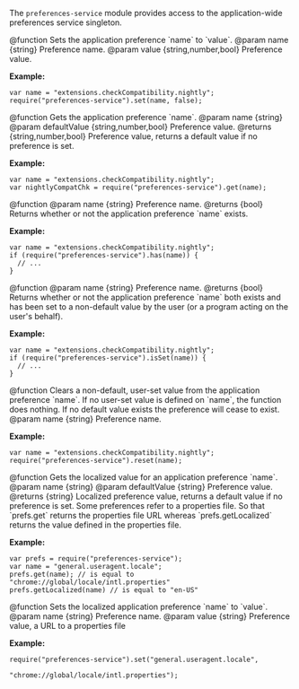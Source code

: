 <!-- This Source Code Form is subject to the terms of the Mozilla Public
   - License, v. 2.0. If a copy of the MPL was not distributed with this
   - file, You can obtain one at http://mozilla.org/MPL/2.0/. -->

<!-- contributed by Myk Melez [myk@mozilla.org]  -->
<!-- contributed by Daniel Aquino [mr.danielaquino@gmail.com]  -->
<!-- contributed by Atul Varma [atul@mozilla.com]  -->
<!-- edited by Noelle Murata [fiveinchpixie@gmail.com]  -->

The `preferences-service` module provides access to the
application-wide preferences service singleton.


<api name="set">
@function
Sets the application preference `name` to `value`.
@param name {string} Preference name.
@param value {string,number,bool} Preference value.

**Example:**

    var name = "extensions.checkCompatibility.nightly";
    require("preferences-service").set(name, false);
</api>


<api name="get">
@function
Gets the application preference `name`.
@param name {string}
@param defaultValue {string,number,bool} Preference value.
@returns {string,number,bool} Preference value, returns a default value if no
preference is set.

**Example:**

    var name = "extensions.checkCompatibility.nightly";
    var nightlyCompatChk = require("preferences-service").get(name);
</api>


<api name="has">
@function
@param name {string} Preference name.
@returns {bool} Returns whether or not the application preference `name` exists.

**Example:**

    var name = "extensions.checkCompatibility.nightly";
    if (require("preferences-service").has(name)) {
      // ...
    }
</api>


<api name="isSet">
@function
@param name {string} Preference name.
@returns {bool}
Returns whether or not the application preference `name` both exists
and has been set to a non-default value by the user (or a program
acting on the user's behalf).

**Example:**

    var name = "extensions.checkCompatibility.nightly";
    if (require("preferences-service").isSet(name)) {
      // ...
    }
</api>


<api name="reset">
@function
Clears a non-default, user-set value from the application preference
`name`. If no user-set value is defined on `name`, the function
does nothing. If no default value exists the preference will cease to exist.
@param name {string} Preference name.

**Example:**

    var name = "extensions.checkCompatibility.nightly";
    require("preferences-service").reset(name);
</api>

<api name="getLocalized">
@function
Gets the localized value for an application preference `name`.
@param name {string}
@param defaultValue {string} Preference value.
@returns {string} Localized preference value, returns a default value if no
preference is set. Some preferences refer to a properties file.
So that `prefs.get` returns the properties file URL whereas
`prefs.getLocalized` returns the value defined in the properties file.

**Example:**

    var prefs = require("preferences-service");
    var name = "general.useragent.locale";
    prefs.get(name); // is equal to "chrome://global/locale/intl.properties"
    prefs.getLocalized(name) // is equal to "en-US"

</api>

<api name="setLocalized">
@function
Sets the localized application preference `name` to `value`.
@param name {string} Preference name.
@param value {string} Preference value, a URL to a properties file

**Example:**

    require("preferences-service").set("general.useragent.locale",
                                       "chrome://global/locale/intl.properties");

</api>
